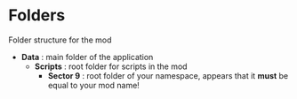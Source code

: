 ﻿# Folders
Folder structure for the mod

* **Data** : main folder of the application
  * **Scripts** : root folder for scripts in the mod
    * **Sector 9** : root folder of your namespace, appears that it **must** be equal to your mod name!
